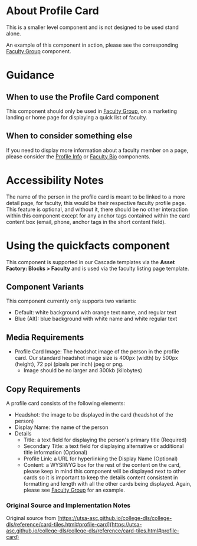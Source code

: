 # About Profile Card
This is a smaller level component and is not designed to be used stand alone. 

An example of this component in action, please see the corresponding [Faculty Group](faculty-group) component.
# Guidance
## When to use the Profile Card component
This component should only be used in [Faculty Group](faculty-group), on a marketing landing or home page for displaying a quick list of faculty.  

## When to consider something else
If you need to display more information about a faculty member on a page, please consider the [Profile Info](profile-info) or [Faculty Bio](faculty-bio) components.

# Accessibility Notes
The name of the person in the profile card is meant to be linked to a more detail page, for faculty, this would be their respective faculty profile page.  This feature is optional, and without it, there should be no other interaction within this component except for any anchor tags contained within the card content box (email, phone, anchor tags in the short content field).

# Using the quickfacts component
This component is supported in our Cascade templates via the **Asset Factory: Blocks > Faculty** and is used via the faculty listing page template.  
## Component Variants
This component currently only supports two variants:
- Default: white background with orange text name, and regular text
- Blue (Alt): blue background with white name and white regular text

## Media Requirements
- Profile Card Image:  The headshot image of the person in the profile card.  Our standard headshot image size is 400px (width) by 500px (height), 72 ppi (pixels per inch) jpeg or png.
    - Image should be no larger and 300kb (kilobytes)

## Copy Requirements
A profile card consists of the following elements:
- Headshot: the image to be displayed in the card (headshot of the person)
- Display Name: the name of the person
- Details
    - Title: a text field for displaying the person's primary title (Required)
    - Secondary Title: a text field for displaying alternative or additional title information (Optional)
    - Profile Link: a URL for hyperlinking the Display Name (Optional)
    - Content: a WYSIWYG box for the rest of the content on the card, please keep in mind this component will be displayed next to other cards so it is important to keep the details content consistent in formatting and length with all the other cards being displayed.  Again, please see [Faculty Group](faculty-group) for an example.

### Original Source and Implementation Notes
Original source from [https://utsa-asc.github.io/college-dls/college-dls/reference/card-tiles.html#profile-card](https://utsa-asc.github.io/college-dls/college-dls/reference/card-tiles.html#profile-card)